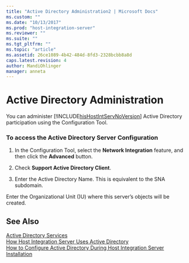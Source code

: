 ```yaml
---
title: "Active Directory Administration2 | Microsoft Docs"
ms.custom: ""
ms.date: "10/13/2017"
ms.prod: "host-integration-server"
ms.reviewer: ""
ms.suite: ""
ms.tgt_pltfrm: ""
ms.topic: "article"
ms.assetid: 26ce1089-4b42-484d-8fd3-2328bcbb8a8d
caps.latest.revision: 4
author: MandiOhlinger
manager: anneta
---
```

# Active Directory Administration
You can administer [!INCLUDE[hisHostIntServNoVersion](../core/includes/hishostintservnoversion-md.md)] Active Directory participation using the Configuration Tool.  
  
### To access the Active Directory Server Configuration  
  
1.  In the Configuration Tool, select the **Network Integration** feature, and then click the **Advanced** button.  
  
2.  Check **Support Active Directory Client**.  
  
3.  Enter the Active Directory Name. This is equivalent to the SNA subdomain.  
  
 Enter the Organizational Unit ()U) where this server’s objects will be created.  
  
## See Also  
 [Active Directory Services](../core/active-directory-services.md)   
 [How Host Integration Server Uses Active Directory](../core/how-host-integration-server-uses-active-directory.md)   
 [How to Configure Active Directory During Host Integration Server Installation](../core/how-to-configure-active-directory-during-host-integration-server-installation.md)